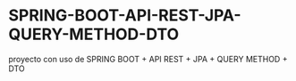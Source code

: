# SPRING-BOOT-API-REST-JPA-QUERY-METHOD-DTO
proyecto con uso de SPRING BOOT + API REST + JPA + QUERY METHOD + DTO
